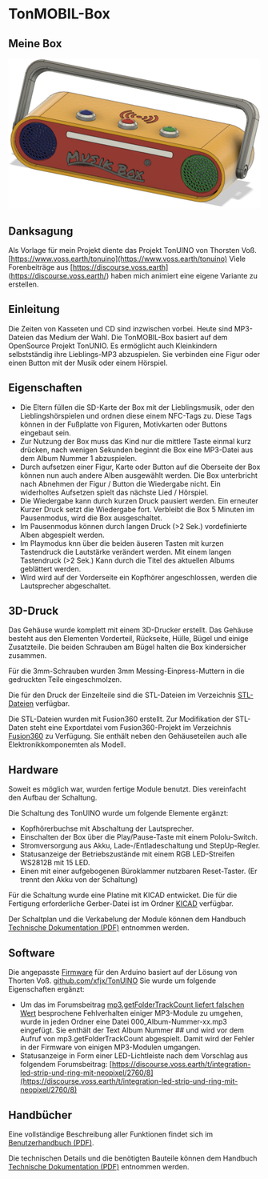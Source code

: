 # TonMOBIL-Box
## Meine Box
![TonMOBIL-Box](Bilder/TonMOBIL-Box.png)
## Danksagung
Als Vorlage für mein Projekt diente das Projekt TonUINO von Thorsten Voß.
[https://www.voss.earth/tonuino](https://www.voss.earth/tonuino)
Viele Forenbeiträge aus [https://discourse.voss.earth] (https://discourse.voss.earth/) haben mich animiert eine eigene Variante zu erstellen.
## Einleitung
Die Zeiten von Kasseten und CD sind inzwischen vorbei. Heute sind MP3-Dateien das Medium der Wahl.
Die TonMOBIL-Box basiert auf dem OpenSource Projekt TonUNIO. Es ermöglicht auch Kleinkindern selbstständig ihre Lieblings-MP3 abzuspielen. Sie verbinden eine Figur oder einen Button mit der Musik oder einem Hörspiel.
## Eigenschaften
- Die Eltern füllen die SD-Karte der Box mit der Lieblingsmusik, oder den Lieblingshörspielen und ordnen diese einem NFC-Tags zu. Diese Tags können in der Fußplatte von Figuren, Motivkarten oder Buttons eingebaut sein.
- Zur Nutzung der Box muss das Kind nur die mittlere Taste einmal kurz drücken, nach wenigen Sekunden beginnt die Box eine MP3-Datei aus dem Album Nummer 1 abzuspielen.
- Durch aufsetzen einer Figur, Karte oder Button auf die Oberseite der Box können nun auch andere Alben ausgewählt werden. Die Box unterbricht nach Abnehmen der Figur / Button die Wiedergabe nicht. Ein widerholtes Aufsetzen spielt das nächste Lied / Hörspiel. 
- Die Wiedergabe kann durch kurzen Druck pausiert werden. Ein erneuter Kurzer Druck setzt die Wiedergabe fort. Verbleibt die Box 5 Minuten im Pausenmodus, wird die Box ausgeschaltet.
- Im Pausenmodus können durch langen Druck (>2 Sek.) vordefinierte Alben abgespielt werden.
- Im Playmodus knn über die beiden äuseren Tasten mit kurzen Tastendruck die Lautstärke verändert werden. Mit einem langen Tastendruck (>2 Sek.) Kann durch die Titel des aktuellen Albums geblättert werden.
- Wird wird auf der Vorderseite ein Kopfhörer angeschlossen, werden die Lautsprecher abgeschaltet.
## 3D-Druck
Das Gehäuse wurde komplett mit einem 3D-Drucker erstellt. Das Gehäuse besteht aus den Elementen Vorderteil, Rückseite, Hülle, Bügel und einige Zusatzteile. Die beiden Schrauben am Bügel halten die Box kindersicher zusammen.

Für die 3mm-Schrauben wurden 3mm Messing-Einpress-Muttern in die gedruckten Teile eingeschmolzen.

Die für den Druck der Einzelteile sind die STL-Dateien im Verzeichnis [STL-Dateien](STL-Dateien) verfügbar. 

Die STL-Dateien wurden mit Fusion360 erstellt. Zur Modifikation der STL-Daten steht eine Exportdatei vom Fusion360-Projekt im Verzeichnis [Fusion360](Fusion360) zu Verfügung. Sie enthält neben den Gehäuseteilen auch alle Elektronikkomponemten als Modell.
## Hardware
Soweit es möglich war, wurden fertige Module benutzt. Dies vereinfacht den Aufbau der Schaltung. 

Die Schaltung des TonUINO wurde um folgende Elemente ergänzt:
- Kopfhörerbuchse mit Abschaltung der Lautsprecher.
- Einschalten der Box über die Play/Pause-Taste mit einem Pololu-Switch.
- Stromversorgung aus Akku, Lade-/Entladeschaltung und StepUp-Regler.
- Statusanzeige der Betriebszustände mit einem RGB LED-Streifen WS2812B mit 15 LED.
- Einen mit einer aufgebogenen Büroklammer nutzbaren Reset-Taster. (Er trennt den Akku von der Schaltung)

Für die Schaltung wurde eine Platine mit KICAD entwicket. Die für die Fertigung erforderliche Gerber-Datei ist im Ordner [KICAD](KICAD) verfügbar.

Der Schaltplan und die Verkabelung der Module können dem Handbuch [Technische Dokumentation (PDF)](Dokumente/TechnischeDokumentation.pdf) entnommen werden.
## Software
Die angepasste [Firmware](Firmware/TonMOBIL) für den Arduino basiert auf der Lösung von Thorten Voß. [github.com/xfjx/TonUINO](https://github.com/xfjx/TonUINO)
Sie wurde um folgende Eigenschaften ergänzt:
- Um das im Forumsbeitrag [mp3.getFolderTrackCount liefert falschen Wert](https://discourse.voss.earth/t/mp3-getfoldertrackcount-liefert-falschen-wert/3406) besprochene Fehlverhalten einiger MP3-Module zu umgehen, wurde in jeden Ordner eine Datei 000_Album-Nummer-xx.mp3 eingefügt. Sie enthält der Text Album Nummer ## und wird vor dem Aufruf von mp3.getFolderTrackCount abgespielt. Damit wird der Fehler in der Firmware von einigen MP3-Modulen umgangen.
- Statusanzeige in Form einer LED-Lichtleiste nach dem Vorschlag aus folgendem Forumsbeitrag: [https://discourse.voss.earth/t/integration-led-strip-und-ring-mit-neopixel/2760/8](https://discourse.voss.earth/t/integration-led-strip-und-ring-mit-neopixel/2760/8)
## Handbücher
Eine vollständige Beschreibung aller Funktionen findet sich im [Benutzerhandbuch (PDF)](Dokumente/Benutzerhandbuch.pdf).

Die technischen Details und die benötigten Bauteile können dem Handbuch [Technische Dokumentation (PDF)](Dokumente/TechnischeDokumentation.pdf) entnommen werden.
